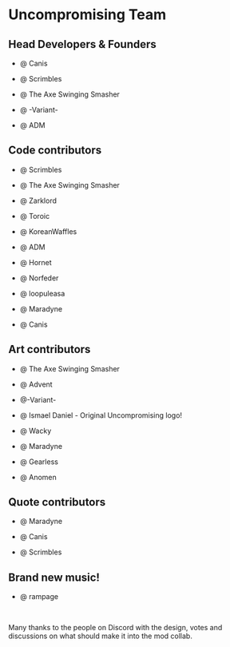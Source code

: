 # Uncompromising Team

## Head Developers & Founders

- @ Canis

- @ Scrimbles

- @ The Axe Swinging Smasher

- @ -Variant-

- @ ADM

## Code contributors

- @ Scrimbles

- @ The Axe Swinging Smasher

- @ Zarklord

- @ Toroic

- @ KoreanWaffles

- @ ADM

- @ Hornet

- @ Norfeder

- @ loopuleasa

- @ Maradyne

- @ Canis


## Art contributors

- @ The Axe Swinging Smasher

- @ Advent

- @-Variant-

- @ Ismael Daniel - Original Uncompromising logo!

- @ Wacky

- @ Maradyne

- @ Gearless

- @ Anomen

## Quote contributors

- @ Maradyne

- @ Canis

- @ Scrimbles


## Brand new music!

- @ rampage

&nbsp;

Many thanks to the people on Discord with the design, votes and discussions on what should make it into the mod collab.